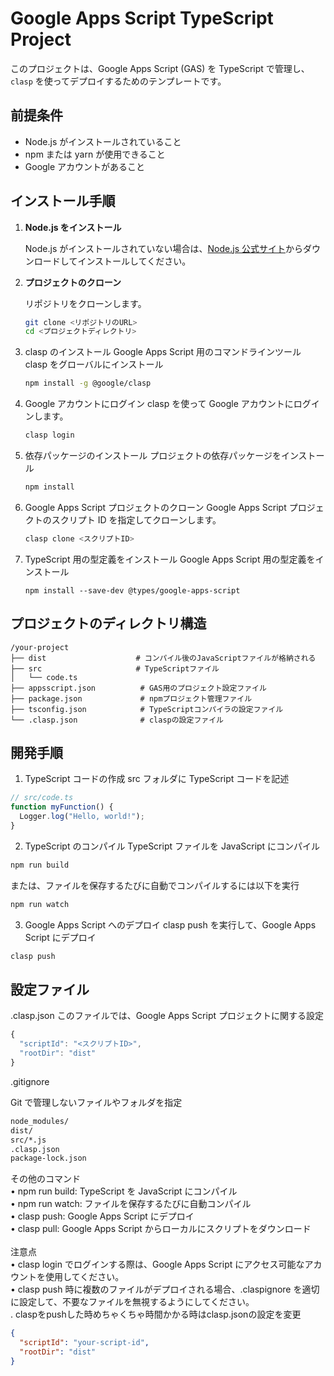 # Google Apps Script TypeScript Project

このプロジェクトは、Google Apps Script (GAS) を TypeScript で管理し、`clasp` を使ってデプロイするためのテンプレートです。

## 前提条件

- Node.js がインストールされていること
- npm または yarn が使用できること
- Google アカウントがあること

## インストール手順

1. **Node.js をインストール**

   Node.js がインストールされていない場合は、[Node.js 公式サイト](https://nodejs.org/)からダウンロードしてインストールしてください。

2. **プロジェクトのクローン**

   リポジトリをクローンします。

   ```bash
   git clone <リポジトリのURL>
   cd <プロジェクトディレクトリ>
   ```

3. clasp のインストール
   Google Apps Script 用のコマンドラインツール clasp をグローバルにインストール

   ```bash
   npm install -g @google/clasp
   ```

4. Google アカウントにログイン
   clasp を使って Google アカウントにログインします。
   ```bash
   clasp login
   ```
5. 依存パッケージのインストール
   プロジェクトの依存パッケージをインストール

   ```bash
   npm install
   ```

6. Google Apps Script プロジェクトのクローン
   Google Apps Script プロジェクトのスクリプト ID を指定してクローンします。

   ```bash
   clasp clone <スクリプトID>
   ```

7. TypeScript 用の型定義をインストール
   Google Apps Script 用の型定義をインストール
   ```
   npm install --save-dev @types/google-apps-script
   ```

## プロジェクトのディレクトリ構造

```
/your-project
├── dist                    # コンパイル後のJavaScriptファイルが格納される
├── src                     # TypeScriptファイル
│   └── code.ts
├── appsscript.json          # GAS用のプロジェクト設定ファイル
├── package.json             # npmプロジェクト管理ファイル
├── tsconfig.json            # TypeScriptコンパイラの設定ファイル
└── .clasp.json              # claspの設定ファイル
```

## 開発手順

1. TypeScript コードの作成
   src フォルダに TypeScript コードを記述

```js
// src/code.ts
function myFunction() {
  Logger.log("Hello, world!");
}
```

2. TypeScript のコンパイル
   TypeScript ファイルを JavaScript にコンパイル

```bash
npm run build
```

または、ファイルを保存するたびに自動でコンパイルするには以下を実行

```bash
npm run watch
```

3. Google Apps Script へのデプロイ
   clasp push を実行して、Google Apps Script にデプロイ

```bash
clasp push
```

## 設定ファイル

.clasp.json
このファイルでは、Google Apps Script プロジェクトに関する設定

```js
{
  "scriptId": "<スクリプトID>",
  "rootDir": "dist"
}

```

.gitignore

Git で管理しないファイルやフォルダを指定

```bash
node_modules/
dist/
src/*.js
.clasp.json
package-lock.json
```

その他のコマンド<br>
• npm run build: TypeScript を JavaScript にコンパイル<br>
• npm run watch: ファイルを保存するたびに自動コンパイル<br>
• clasp push: Google Apps Script にデプロイ<br>
• clasp pull: Google Apps Script からローカルにスクリプトをダウンロード<br>
<br>
注意点<br>
• clasp login でログインする際は、Google Apps Script にアクセス可能なアカウントを使用してください。<br>
• clasp push 時に複数のファイルがデプロイされる場合、.claspignore を適切に設定して、不要なファイルを無視するようにしてください。<br>
. claspをpushした時めちゃくちゃ時間かかる時はclasp.jsonの設定を変更<br>
```json
{
  "scriptId": "your-script-id",
  "rootDir": "dist"
}
```


